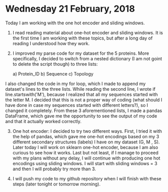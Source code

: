 # Wednesday 21 February, 2018

Today I am working with the one hot encoder and sliding windows.

1) I read reading material about one-hot encoder and sliding windows. It is the first time I am working with these topics, but after a long day of reading I understood how they work.

2) I improved my parse code for my dataset for the 5 proteins. More specifically, I decided to switch from a nested dictionary (I am not goint to delete the script though) to three lists:

	a) Protein_ID
	b) Sequence
	c) Topology

I also changed the code in my for loop, which I made to append my dataset's lines to the three lists. While reading the second line, I wrote if line.startswith('M'), because I realized that all my sequences started with the letter M. I decided that this is not a proper way of coding (what should I have done in case my sequences started with different letters?), so I changed it completely. 
From these 3 aforementioned lists, I made a pandas DataFrame, which gave me the opportunity to see the output of my code and that it actually worked correctly.

3) One hot encoder: I decided to try two different ways. First, I tried it with the help of pandas, which gave me one-hot encodings based on my 3 different secondary structures (labels) I have on my dataset (G,  M , S). Later today I will work on sklearn one-hot encoder, because I am also curious to see how it works. Last but not least, if I manage to proceed with my plans without any delay, I will continue with producing one hot encodings using sliding windows. I will start with sliding windows = 3 and then I will probably try more than 3. 

4) I will push my code to my github repository when I will finish with these steps (later tonight or tomorrow morning).
